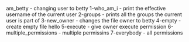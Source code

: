 am_betty - changing user to betty
1-who_am_i - print the effective username of the current user
2-groups - prints all the groups the current user is part of
3-new_owner - changes the file owner to betty
4-empty - create empty file hello
5-execute - give owner execute permission
6-multiple_permissions - multiple permissins
7-everybody - all permissions
